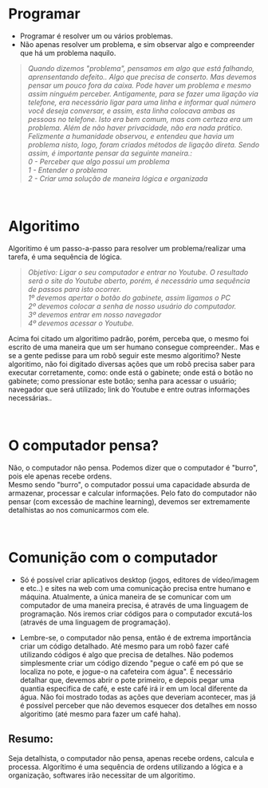 # Programar
- Programar é resolver um ou vários problemas.
- Não apenas resolver um problema, e sim observar algo e compreender que há um problema naquilo. 

> _Quando dizemos "problema", pensamos em algo que está falhando, aprensentando defeito.. Algo que precisa de conserto. Mas devemos pensar um pouco fora da caixa. Pode haver um problema e mesmo assim ninguém perceber. Antigamente, para se fazer uma ligação via telefone, era necessário ligar para uma linha e informar qual número você deseja conversar,  e assim, esta linha colocava ambas as pessoas no telefone. Isto era bem comum, mas com certeza era um problema. Além de não haver privacidade, não era nada prático. Felizmente a humanidade observou, e entendeu que havia um problema nisto, logo, foram criados métodos de ligação direta. Sendo assim, é importante pensar da seguinte maneira.: </br> 0 - Perceber que algo possui um problema </br> 1 - Entender o problema </br> 2 - Criar uma solução de maneira lógica e organizada_

 </br>
  
# Algoritimo
Algoritimo é um passo-a-passo para resolver um problema/realizar uma tarefa, é uma sequência de lógica. 
> _Objetivo: Ligar o seu computador e entrar no Youtube. O resultado será o site do Youtube aberto, porém, é necessário uma sequência de passos para isto ocorrer. </br> 1º devemos apertar o botão do gabinete, assim ligamos o PC </br> 2º devemos colocar a senha de nosso usuário do computador. </br> 3º devemos entrar em nosso navegador </br> 4º devemos acessar o Youtube._

Acima foi citado um algoritimo padrão, porém, perceba que, o mesmo foi escrito de uma maneira que um ser humano consegue compreender.. Mas e se a gente pedisse para um robô seguir este mesmo algoritimo?
Neste algoritimo, não foi digitado diversas ações que um robô precisa saber para executar corretamente, como: 
onde está o gabinete; onde está o botão no gabinete; como pressionar este botão; senha para acessar o usuário; navegador que será utilizado; link do Youtube e entre outras informações necessárias..

 </br>

# O computador pensa?
Não, o computador não pensa. 
Podemos dizer que o computador é "burro", pois ele apenas recebe ordens. </br>
Mesmo sendo "burro", o computador possui uma capacidade absurda de armazenar, processar e calcular informações.
Pelo fato do computador não pensar (com excessão de machine learning), devemos ser extremamente detalhistas ao nos comunicarmos com ele.

 </br>

# Comunição com o computador
- Só é possível criar aplicativos desktop (jogos, editores de vídeo/imagem e etc..) e sites na web com uma comunicação 
  precisa entre humano e máquina. Atualmente, a única maneira de se comunicar com um computador de uma maneira precisa, 
  é através de uma linguagem de programação.
  Nós iremos criar códigos para o computador excutá-los (através de uma linguagem de programação).  

-  Lembre-se, o computador não pensa, então é de extrema importância criar um código detalhado. 
   Até mesmo para um robô fazer café utilizando códigos é algo que precisa de detalhes. 
   Não podemos simplesmente criar um código dizendo "pegue o café em pó que se localiza no pote, e jogue-o na cafeteira 
   com água". É necessário detalhar que, devemos abrir o pote primeiro, e depois pegar uma quantia especifica de café, 
   e este café irá ir em um local diferente da água. Não foi mostrado todas as ações que deveriam acontecer, mas já é 
   possível perceber que não devemos esquecer dos detalhes em nosso algoritimo                                                          (até mesmo para fazer um café haha).   	



## Resumo:
Seja detalhista, o computador não pensa, apenas recebe ordens, calcula e processa. 
Algorítimo é uma sequência de ordens utilizando a lógica e a organização, softwares irão necessitar de um algoritimo. 